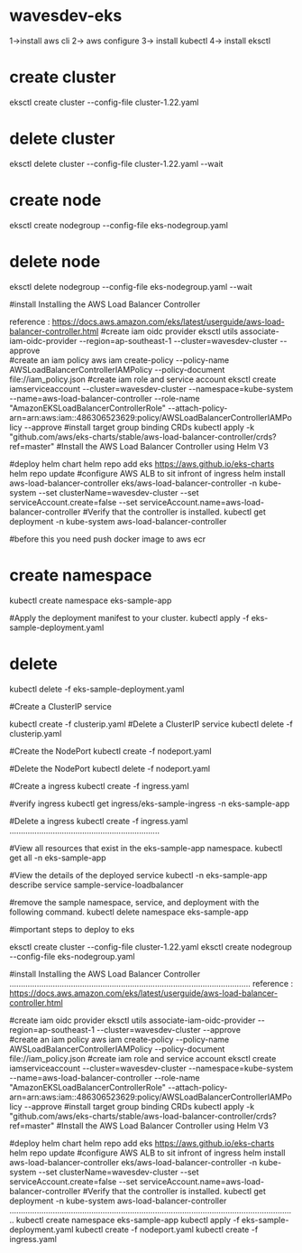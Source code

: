# wavesdev-eks
1->install aws cli
2-> aws configure 
3-> install kubectl
4-> install eksctl



# create cluster
eksctl create cluster --config-file cluster-1.22.yaml

# delete cluster
eksctl delete cluster --config-file cluster-1.22.yaml  --wait

# create node
eksctl create nodegroup --config-file eks-nodegroup.yaml
# delete node
eksctl delete nodegroup --config-file eks-nodegroup.yaml --wait

#install Installing the AWS Load Balancer Controller

reference :  https://docs.aws.amazon.com/eks/latest/userguide/aws-load-balancer-controller.html
#create iam oidc provider
eksctl utils associate-iam-oidc-provider --region=ap-southeast-1 --cluster=wavesdev-cluster --approve  
#create an iam policy
aws iam create-policy     --policy-name AWSLoadBalancerControllerIAMPolicy     --policy-document file://iam_policy.json
#create iam role and service account
eksctl create iamserviceaccount   --cluster=wavesdev-cluster   --namespace=kube-system   --name=aws-load-balancer-controller   --role-name "AmazonEKSLoadBalancerControllerRole"   --attach-policy-arn=arn:aws:iam::486306523629:policy/AWSLoadBalancerControllerIAMPolicy   --approve
#install target group binding CRDs
kubectl apply -k "github.com/aws/eks-charts/stable/aws-load-balancer-controller/crds?ref=master"
#Install the AWS Load Balancer Controller using Helm V3 

#deploy helm chart
helm repo add eks https://aws.github.io/eks-charts
helm repo update
#configure AWS ALB to sit infront of ingress
helm install aws-load-balancer-controller eks/aws-load-balancer-controller   -n kube-system   --set clusterName=wavesdev-cluster   --set serviceAccount.create=false   --set serviceAccount.name=aws-load-balancer-controller
#Verify that the controller is installed.
kubectl get deployment -n kube-system aws-load-balancer-controller

#before this you need push docker image to aws ecr

# create namespace

kubectl create namespace eks-sample-app

#Apply the deployment manifest to your cluster.
kubectl apply -f eks-sample-deployment.yaml

# delete 

kubectl delete -f eks-sample-deployment.yaml


#Create a ClusterIP service

kubectl create -f clusterip.yaml
#Delete a ClusterIP service
kubectl delete -f clusterip.yaml

#Create the NodePort 
kubectl create -f nodeport.yaml

#Delete the NodePort 
kubectl delete -f nodeport.yaml


#Create a ingress
kubectl create -f ingress.yaml

#verify ingress
kubectl get ingress/eks-sample-ingress -n eks-sample-app

#Delete a ingress
kubectl create -f ingress.yaml
..................................................................

#View all resources that exist in the eks-sample-app namespace.
kubectl get all -n eks-sample-app


#View the details of the deployed service
kubectl -n eks-sample-app describe service sample-service-loadbalancer


#remove the sample namespace, service, and deployment with the following command.
kubectl delete namespace eks-sample-app



#important steps to deploy to eks

eksctl create cluster --config-file cluster-1.22.yaml
eksctl create nodegroup --config-file eks-nodegroup.yaml

#install Installing the AWS Load Balancer Controller
..........................................................................................................
reference :  https://docs.aws.amazon.com/eks/latest/userguide/aws-load-balancer-controller.html

#create iam oidc provider
eksctl utils associate-iam-oidc-provider --region=ap-southeast-1 --cluster=wavesdev-cluster --approve  
#create an iam policy
aws iam create-policy     --policy-name AWSLoadBalancerControllerIAMPolicy     --policy-document file://iam_policy.json
#create iam role and service account
eksctl create iamserviceaccount   --cluster=wavesdev-cluster   --namespace=kube-system   --name=aws-load-balancer-controller   --role-name "AmazonEKSLoadBalancerControllerRole"   --attach-policy-arn=arn:aws:iam::486306523629:policy/AWSLoadBalancerControllerIAMPolicy   --approve
#install target group binding CRDs
kubectl apply -k "github.com/aws/eks-charts/stable/aws-load-balancer-controller/crds?ref=master"
#Install the AWS Load Balancer Controller using Helm V3 

#deploy helm chart
helm repo add eks https://aws.github.io/eks-charts
helm repo update
#configure AWS ALB to sit infront of ingress
helm install aws-load-balancer-controller eks/aws-load-balancer-controller   -n kube-system   --set clusterName=wavesdev-cluster   --set serviceAccount.create=false   --set serviceAccount.name=aws-load-balancer-controller
#Verify that the controller is installed.
kubectl get deployment -n kube-system aws-load-balancer-controller
..............................................................................................................................
kubectl create namespace eks-sample-app
kubectl apply -f eks-sample-deployment.yaml
kubectl create -f nodeport.yaml
kubectl create -f ingress.yaml

